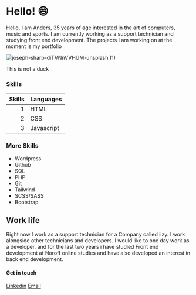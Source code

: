 # Hello! :smile:

Hello, I am Anders, 35 years of age interested in the art of computers, music and sports. I am currently working as a support technician and studying front end development. The projects I am working on at the moment is my portfolio

![joseph-sharp-diTVNnVVHUM-unsplash (1)](https://user-images.githubusercontent.com/24903009/220420492-b4944240-53c6-4f3f-aa66-bba28ee2d84d.jpg)

This is not a duck

### Skills 

|Skills| Languages     |
|-----:|---------------|
|     1|   HTML        |
|     2|   CSS         |
|     3|   Javascript  |


### More Skills 

* Wordpress
* Github
* SQL 
* PHP
* Git
* Tailwind
* SCSS/SASS
* Bootstrap


## Work life
Right now I work as a support technician for a Company called iizy. I work alongside other technicians and developers. I would like to one day work as a developer, and for the last two years i have studied Front end development at Noroff online studies and have also developed an interest in back end development. 

#### Get in touch

[Linkedin](https://www.linkedin.com/in/anders-hellerud-64a809209/)
[Email](mailto:andershellerud@hotmail.no)
